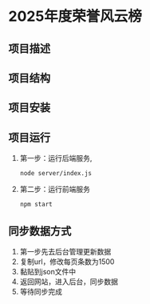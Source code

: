 # 2025年度荣誉风云榜

## 项目描述

## 项目结构

## 项目安装

## 项目运行

1. 第一步：运行后端服务,
    ```
    node server/index.js
    ```
2. 第二步：运行前端服务
    ```
    npm start
    ```
## 同步数据方式
1. 第一步先去后台管理更新数据
2. 复制url，修改每页条数为1500
3. 黏贴到json文件中
4. 返回网站，进入后台，同步数据
5. 等待同步完成